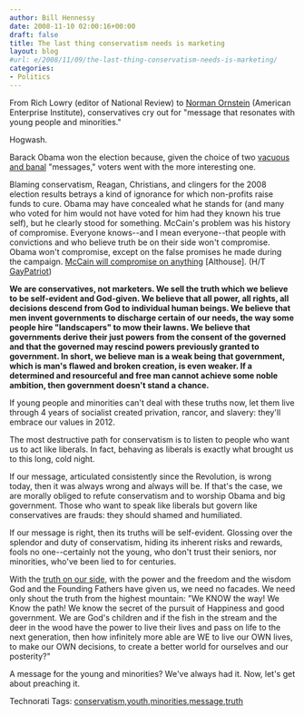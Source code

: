 ```yaml
---
author: Bill Hennessy
date: 2008-11-10 02:00:16+00:00
draft: false
title: The last thing conservatism needs is marketing
layout: blog
#url: e/2008/11/09/the-last-thing-conservatism-needs-is-marketing/
categories:
- Politics
---
```


From Rich Lowry (editor of National Review) to [Norman Ornstein](https://www.latimes.com/news/printedition/opinion/la-oe-ornstein9-2008nov09,0,4201474.story?track=rss) (American Enterprise Institute), conservatives cry out for "message that resonates with young people and minorities."

Hogwash.

Barack Obama won the election because, given the choice of two [vacuous and banal](https://www.californiaconservative.org/economy/the-candidacy-about-nothing/#more-6237) "messages," voters went with the more interesting one.

Blaming conservatism, Reagan, Christians, and clingers for the 2008 election results betrays a kind of ignorance for which non-profits raise funds to cure. Obama may have concealed what he stands for (and many who voted for him would not have voted for him had they known his true self), but he clearly stood for something. McCain's problem was his history of compromise. Everyone knows--and I mean everyone--that people with convictions and who believe truth be on their side won't compromise. Obama won't compromise, except on the false promises he made during the campaign. [McCain will compromise on anything](https://althouse.blogspot.com/2008/11/how-mccain-lost-me.html) [Althouse]. (H/T [GayPatriot](https://www.gaypatriot.net/2008/11/09/why-mccain-lost-introduction/))

**We are conservatives, not marketers. We sell the truth which we believe to be self-evident and God-given. We believe that all power, all rights, all decisions descend from God to individual human beings. We believe that men invent governments to discharge certain of our needs, the way some people hire "landscapers" to mow their lawns. We believe that governments derive their just powers from the consent of the governed and that the governed may rescind powers previously granted to government. In short, we believe man is a weak being that government, which is man's flawed and broken creation, is even weaker. If a determined and resourceful and free man cannot achieve some noble ambition, then government doesn't stand a chance.**

If young people and minorities can't deal with these truths now, let them live through 4 years of socialist created privation, rancor, and slavery: they'll embrace our values in 2012.

The most destructive path for conservatism is to listen to people who want us to act like liberals. In fact, behaving as liberals is exactly what brought us to this long, cold night.

If our message, articulated consistently since the Revolution, is wrong today, then it was always wrong and always will be. If that's the case, we are morally obliged to refute conservatism and to worship Obama and big government. Those who want to speak like liberals but govern like conservatives are frauds: they should shamed and humiliated. 

If our message is right, then its truths will be self-evident. Glossing over the splendor and duty of conservatism, hiding its inherent risks and rewards, fools no one--certainly not the young, who don't trust their seniors, nor minorities, who've been lied to for centuries.

With the [truth on our side](https://www.jennqpublic.com/lessons-from-a-collision/), with the power and the freedom and the wisdom God and the Founding Fathers have given us, we need no facades. We need only shout the truth from the highest mountain: "We KNOW the way! We Know the path! We know the secret of the pursuit of Happiness and good government. We are God's children and if the fish in the stream and the deer in the wood have the power to live their lives and pass on life to the next generation, then how infinitely more able are WE to live our OWN lives, to make our OWN decisions, to create a better world for ourselves and our posterity?"

A message for the young and minorities? We've always had it. Now, let's get about preaching it.

Technorati Tags: [conservatism](https://technorati.com/tags/conservatism),[youth](https://technorati.com/tags/youth),[minorities](https://technorati.com/tags/minorities),[message](https://technorati.com/tags/message),[truth](https://technorati.com/tags/truth)
